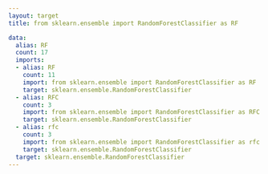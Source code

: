 ```yaml
---
layout: target
title: from sklearn.ensemble import RandomForestClassifier as RF

data:
  alias: RF
  count: 17
  imports:
  - alias: RF
    count: 11
    import: from sklearn.ensemble import RandomForestClassifier as RF
    target: sklearn.ensemble.RandomForestClassifier
  - alias: RFC
    count: 3
    import: from sklearn.ensemble import RandomForestClassifier as RFC
    target: sklearn.ensemble.RandomForestClassifier
  - alias: rfc
    count: 3
    import: from sklearn.ensemble import RandomForestClassifier as rfc
    target: sklearn.ensemble.RandomForestClassifier
  target: sklearn.ensemble.RandomForestClassifier
---
```

